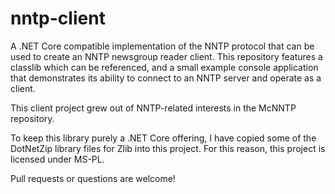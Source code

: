 nntp-client
======

A .NET Core compatible implementation of the NNTP protocol that can be used
to create an NNTP newsgroup reader client.  This repository features a
classlib which can be referenced, and a small example console application
that demonstrates its ability to connect to an NNTP server and operate as a
client.

This client project grew out of NNTP-related interests in the McNNTP
repository.

To keep this library purely a .NET Core offering, I have copied some of the
DotNetZip library files for Zlib into this project.  For this reason, this
project is licensed under MS-PL.

Pull requests or questions are welcome!
